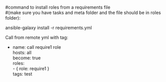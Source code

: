 #command to install roles from a requirements file <br>
#(make sure you have tasks and meta folder and the file should be in roles folder):

ansible-galaxy install -r requirements.yml
  
Call from remote yml with tag:  

- name: call require1 role <br>
  hosts: all <br>
  become: true <br>
  roles: <br>
    \- { role: require1 }  <br>
  tags: test <br>

